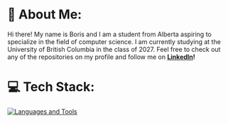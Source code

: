 # 💫 About Me:
Hi there! My name is Boris and I am a student from Alberta aspiring to specialize in the field of computer science. I am currently studying at the University of British Columbia in the class of 2027. Feel free to check out any of the repositories on my profile and follow me on **[LinkedIn](https://linkedin.com/in/boriswangcs)!**

# 💻 Tech Stack:
[![Languages and Tools](https://skillicons.dev/icons?i=cpp,express,java,js,react,mongodb,mysql,nodejs,py,sklearn,supabase,tailwind,ts)]()
<!--  # 📊 GitHub Stats:
![](https://github-readme-stats.vercel.app/api?username=bcw117&theme=midnight-purple&hide_border=false&include_all_commits=false&count_private=false)<br/>
![](https://github-readme-streak-stats.herokuapp.com/?user=bcw117&theme=midnight-purple&hide_border=false)<br/>
![](https://github-readme-stats.vercel.app/api/top-langs/?username=bcw117&theme=midnight-purple&hide_border=false&include_all_commits=false&count_private=false&layout=compact)

---
[![](https://visitcount.itsvg.in/api?id=bcw117&icon=0&color=1)](https://visitcount.itsvg.in)  -->
